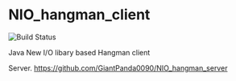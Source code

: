 # NIO_hangman_client 
![Build Status](https://travis-ci.org/GiantPanda0090/NIO_hangman_client.svg?branch=master)

Java New I/O libary based Hangman client

Server. https://github.com/GiantPanda0090/NIO_hangman_server

